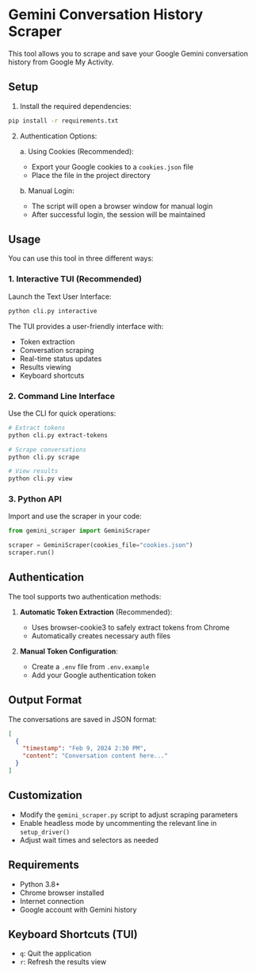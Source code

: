 # Gemini Conversation History Scraper

This tool allows you to scrape and save your Google Gemini conversation history from Google My Activity.

## Setup

1. Install the required dependencies:
```bash
pip install -r requirements.txt
```

2. Authentication Options:

   a. Using Cookies (Recommended):
   - Export your Google cookies to a `cookies.json` file
   - Place the file in the project directory

   b. Manual Login:
   - The script will open a browser window for manual login
   - After successful login, the session will be maintained

## Usage

You can use this tool in three different ways:

### 1. Interactive TUI (Recommended)
Launch the Text User Interface:
```bash
python cli.py interactive
```

The TUI provides a user-friendly interface with:
- Token extraction
- Conversation scraping
- Real-time status updates
- Results viewing
- Keyboard shortcuts

### 2. Command Line Interface
Use the CLI for quick operations:

```bash
# Extract tokens
python cli.py extract-tokens

# Scrape conversations
python cli.py scrape

# View results
python cli.py view
```

### 3. Python API
Import and use the scraper in your code:

```python
from gemini_scraper import GeminiScraper

scraper = GeminiScraper(cookies_file="cookies.json")
scraper.run()
```

## Authentication

The tool supports two authentication methods:

1. **Automatic Token Extraction** (Recommended):
   - Uses browser-cookie3 to safely extract tokens from Chrome
   - Automatically creates necessary auth files

2. **Manual Token Configuration**:
   - Create a `.env` file from `.env.example`
   - Add your Google authentication token

## Output Format

The conversations are saved in JSON format:
```json
[
  {
    "timestamp": "Feb 9, 2024 2:30 PM",
    "content": "Conversation content here..."
  }
]
```

## Customization

- Modify the `gemini_scraper.py` script to adjust scraping parameters
- Enable headless mode by uncommenting the relevant line in `setup_driver()`
- Adjust wait times and selectors as needed

## Requirements

- Python 3.8+
- Chrome browser installed
- Internet connection
- Google account with Gemini history

## Keyboard Shortcuts (TUI)

- `q`: Quit the application
- `r`: Refresh the results view
